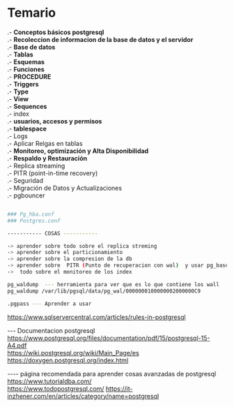 
# Temario

.- **Conceptos básicos postgresql**<br>
.- **Recoleccion de informacion de la base de datos y el servidor** <br>
.- **Base de datos**<br>
.- **Tablas**<br>
.- **Esquemas**<br>
.- **Funciones** <br>
.- **PROCEDURE** <br>
.- **Triggers** <br>
.- **Type** <br>
.- **View** <br>
.- **Sequences** <br>
.- index <br>
.- **usuarios, accesos y  permisos** <br>
.- **tablespace**<br>
.- Logs<br>
.- Aplicar Relgas en tablas <br>
.- **Monitoreo, optimización y Alta Disponibilidad** <br>
.- **Respaldo y Restauración** <br>
.- Replica streaming <br>
.- PITR (point-in-time recovery) <br>
.- Seguridad<br>
.- Migración de Datos y Actualizaciones<br>
.- pgbouncer

```sh

### Pg_hba.conf
### Postgres.conf

----------- COSAS -----------

-> aprender sobre todo sobre el replica streming 
-> aprender sobre el particionamiento
-> aprender sobre la compresion de la db
-> aprender sobre  PITR (Punto de recuperacion con wal)  y usar pg_basebackup y pg_verifybackup 
->  todo sobre el monitoreo de los index 

pg_waldump  --- herramienta para ver que es lo que contiene los wall 
pg_waldump /var/lib/pgsql/data/pg_wal/0000000100000002000000C9

.pgpass --- Aprender a usar

```

https://www.sqlservercentral.com/articles/rules-in-postgresql

--- Documentacion postgresql <br>
https://www.postgresql.org/files/documentation/pdf/15/postgresql-15-A4.pdf <br>
https://wiki.postgresql.org/wiki/Main_Page/es
https://doxygen.postgresql.org/index.html



---- página recomendada para aprender cosas avanzadas de postgresql <br>
https://www.tutorialdba.com/ <br>
https://www.todopostgresql.com/
https://it-inzhener.com/en/articles/category/name=postgresql
